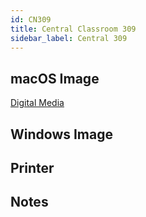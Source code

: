 ```yaml
---
id: CN309
title: Central Classroom 309
sidebar_label: Central 309
---
```


## macOS Image
[Digital Media](image-mac-digitalmedia.md)

## Windows Image

## Printer

## Notes

